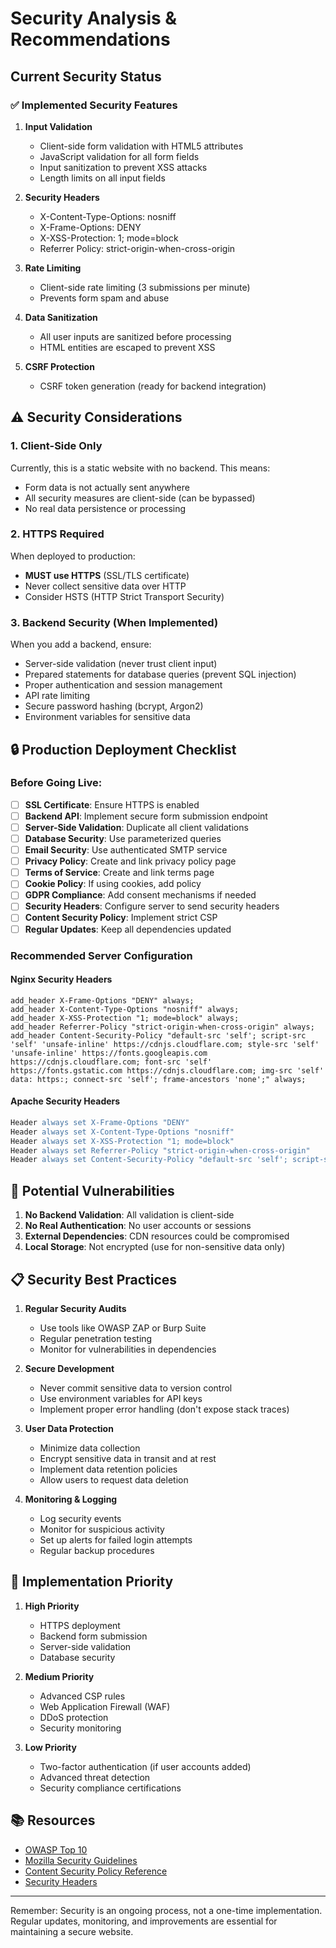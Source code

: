 # Security Analysis & Recommendations

## Current Security Status

### ✅ Implemented Security Features

1. **Input Validation**
   - Client-side form validation with HTML5 attributes
   - JavaScript validation for all form fields
   - Input sanitization to prevent XSS attacks
   - Length limits on all input fields

2. **Security Headers**
   - X-Content-Type-Options: nosniff
   - X-Frame-Options: DENY
   - X-XSS-Protection: 1; mode=block
   - Referrer Policy: strict-origin-when-cross-origin

3. **Rate Limiting**
   - Client-side rate limiting (3 submissions per minute)
   - Prevents form spam and abuse

4. **Data Sanitization**
   - All user inputs are sanitized before processing
   - HTML entities are escaped to prevent XSS

5. **CSRF Protection**
   - CSRF token generation (ready for backend integration)

## ⚠️ Security Considerations

### 1. **Client-Side Only**
Currently, this is a static website with no backend. This means:
- Form data is not actually sent anywhere
- All security measures are client-side (can be bypassed)
- No real data persistence or processing

### 2. **HTTPS Required**
When deployed to production:
- **MUST use HTTPS** (SSL/TLS certificate)
- Never collect sensitive data over HTTP
- Consider HSTS (HTTP Strict Transport Security)

### 3. **Backend Security (When Implemented)**
When you add a backend, ensure:
- Server-side validation (never trust client input)
- Prepared statements for database queries (prevent SQL injection)
- Proper authentication and session management
- API rate limiting
- Secure password hashing (bcrypt, Argon2)
- Environment variables for sensitive data

## 🔒 Production Deployment Checklist

### Before Going Live:

- [ ] **SSL Certificate**: Ensure HTTPS is enabled
- [ ] **Backend API**: Implement secure form submission endpoint
- [ ] **Server-Side Validation**: Duplicate all client validations
- [ ] **Database Security**: Use parameterized queries
- [ ] **Email Security**: Use authenticated SMTP service
- [ ] **Privacy Policy**: Create and link privacy policy page
- [ ] **Terms of Service**: Create and link terms page
- [ ] **Cookie Policy**: If using cookies, add policy
- [ ] **GDPR Compliance**: Add consent mechanisms if needed
- [ ] **Security Headers**: Configure server to send security headers
- [ ] **Content Security Policy**: Implement strict CSP
- [ ] **Regular Updates**: Keep all dependencies updated

### Recommended Server Configuration

#### Nginx Security Headers
```nginx
add_header X-Frame-Options "DENY" always;
add_header X-Content-Type-Options "nosniff" always;
add_header X-XSS-Protection "1; mode=block" always;
add_header Referrer-Policy "strict-origin-when-cross-origin" always;
add_header Content-Security-Policy "default-src 'self'; script-src 'self' 'unsafe-inline' https://cdnjs.cloudflare.com; style-src 'self' 'unsafe-inline' https://fonts.googleapis.com https://cdnjs.cloudflare.com; font-src 'self' https://fonts.gstatic.com https://cdnjs.cloudflare.com; img-src 'self' data: https:; connect-src 'self'; frame-ancestors 'none';" always;
```

#### Apache Security Headers
```apache
Header always set X-Frame-Options "DENY"
Header always set X-Content-Type-Options "nosniff"
Header always set X-XSS-Protection "1; mode=block"
Header always set Referrer-Policy "strict-origin-when-cross-origin"
Header always set Content-Security-Policy "default-src 'self'; script-src 'self' 'unsafe-inline' https://cdnjs.cloudflare.com; style-src 'self' 'unsafe-inline' https://fonts.googleapis.com https://cdnjs.cloudflare.com; font-src 'self' https://fonts.gstatic.com https://cdnjs.cloudflare.com; img-src 'self' data: https:; connect-src 'self'; frame-ancestors 'none';"
```

## 🚨 Potential Vulnerabilities

1. **No Backend Validation**: All validation is client-side
2. **No Real Authentication**: No user accounts or sessions
3. **External Dependencies**: CDN resources could be compromised
4. **Local Storage**: Not encrypted (use for non-sensitive data only)

## 📋 Security Best Practices

1. **Regular Security Audits**
   - Use tools like OWASP ZAP or Burp Suite
   - Regular penetration testing
   - Monitor for vulnerabilities in dependencies

2. **Secure Development**
   - Never commit sensitive data to version control
   - Use environment variables for API keys
   - Implement proper error handling (don't expose stack traces)

3. **User Data Protection**
   - Minimize data collection
   - Encrypt sensitive data in transit and at rest
   - Implement data retention policies
   - Allow users to request data deletion

4. **Monitoring & Logging**
   - Log security events
   - Monitor for suspicious activity
   - Set up alerts for failed login attempts
   - Regular backup procedures

## 🔧 Implementation Priority

1. **High Priority**
   - HTTPS deployment
   - Backend form submission
   - Server-side validation
   - Database security

2. **Medium Priority**
   - Advanced CSP rules
   - Web Application Firewall (WAF)
   - DDoS protection
   - Security monitoring

3. **Low Priority**
   - Two-factor authentication (if user accounts added)
   - Advanced threat detection
   - Security compliance certifications

## 📚 Resources

- [OWASP Top 10](https://owasp.org/www-project-top-ten/)
- [Mozilla Security Guidelines](https://infosec.mozilla.org/guidelines/web_security)
- [Content Security Policy Reference](https://content-security-policy.com/)
- [Security Headers](https://securityheaders.com/)

---

Remember: Security is an ongoing process, not a one-time implementation. Regular updates, monitoring, and improvements are essential for maintaining a secure website. 